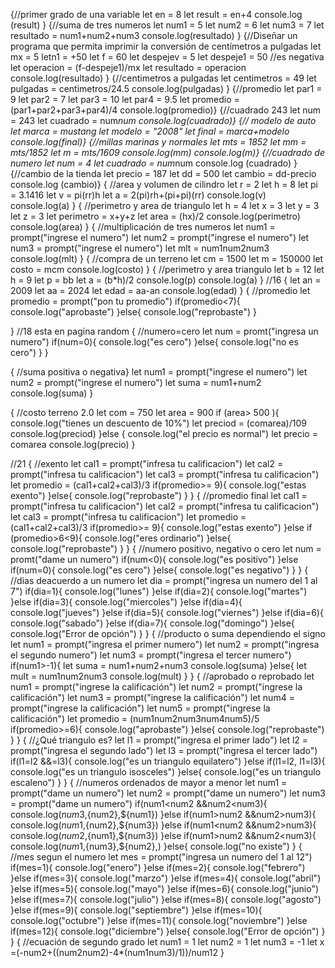 {//primer grado de una variable
let en = 8
let result = en+4
console.log (result) }
{//suma de tres numeros
let num1 = 5
let num2 = 6
let num3 = 7
let resultado = num1+num2+num3
console.log(resultado) }
{//Diseñar un programa que permita imprimir la conversión de
centímetros a pulgadas
let mx = 5
letn1 = +50
let f = 60 
let despejev = 5
let despeje1 = 50 //es negativa
let operacion = (f-despeje1)/mx
let resultado = operacion 
console.log(resultado)
}
{//centimetros a pulgadas
let centimetros = 49
let pulgadas = centimetros/24.5
console.log(pulgadas) }
{//promedio
let par1 = 9
let par2 = 7
let par3 = 10
let par4 = 9.5
let promedio = (par1+par2+par3+par4)/4
console.log(promedio)}
{//cuadrado 243
let num = 243
let cuadrado = num*num
console.log(cuadrado)}
{// modelo de auto
let marca = mustang
let modelo = "2008"
let final = marca+modelo
console.log(final)}
{//millas marinas y normales
let mts = 1852
let mm = mts/1852
let m = mts/1609
console.log(mm)
console.log(m)}
{//cuadrado de numero
let num = 4
let cuadrado = num*num
console.log (cuadrado)
}
{//cambio de la tienda
let precio = 187
let dd = 500
let cambio = dd-precio
console.log (cambio)}
 { //area y volumen de cilindro 
let r = 2 let h = 8 let pi = 3.1416 let v = pi(rr)h let a = 2(pi)rh+(pi+pi)(rr) console.log(v) console.log(a) }
{ //perimetro y area de triangulo 
  let h = 4 let x = 3 let y = 3 let z = 3 let perimetro = x+y+z let area = (hx)/2 console.log(perimetro) console.log(area) }
{ //multiplicación de tres numeros
  let num1 = prompt("ingrese el numero") let num2 = prompt("ingrese el numero") let num3 = prompt("ingrese el numero") let mlt = num1num2num3 console.log(mlt) }
 { //compra de un terreno 
let cm = 1500 let m = 150000 let costo = mcm console.log(costo) } 
 { //perimetro y area triangulo 
let b = 12 let h = 9 let p = bb let a = (b*h)/2 console.log(p) console.log(a) } 
//16 { let an = 2009 let aa = 2024 let edad = aa-an console.log(edad) }  { //promedio
let promedio = prompt("pon tu promedio") if(promedio<7){ console.log("aprobaste") }else{ console.log("reprobaste") }

} //18 esta en pagina random { //numero=cero let num = promt("ingresa un numero") if(num=0){ console.log("es cero") }else{ console.log("no es cero") } }

 { //suma positiva o negativa}
let num1 = prompt("ingrese el numero") let num2 = prompt("ingrese el numero") let suma = num1+num2 console.log(suma) }

{ //costo terreno 
  2.0 let com = 750 let area = 900 if (area> 500 ){ console.log("tienes un descuento de 10%") let preciod = (comarea)/109 console.log(preciod) }else { console.log("el precio es normal") let precio = comarea console.log(precio) }

//21 { //exento
  let cal1 = prompt("infresa tu calificacion") let cal2 = prompt("infresa tu calificacion") let cal3 = prompt("infresa tu calificacion") let promedio = (cal1+cal2+cal3)/3 if(promedio>= 9){ console.log("estas exento") }else{ console.log("reprobaste") } } 
{ //promedio final 
  let cal1 = prompt("infresa tu calificacion") let cal2 = prompt("infresa tu calificacion") let cal3 = prompt("infresa tu calificacion") let promedio = (cal1+cal2+cal3)/3 if(promedio>= 9){ console.log("estas exento") }else if (promedio>6<9){ console.log("eres ordinario") }else{ console.log("reprobaste") } }
{ //numero positivo, negativo o cero
  let num = promt("dame un numero") if(num<0){ console.log("es positivo") }else if(num=0){ console.log("es cero") }else{ console.log("es negativo") } } 
 { //dias deacuerdo a un numero
   let dia = prompt("ingresa un numero del 1 al 7") if(dia=1){ console.log("lunes") }else if(dia=2){ console.log("martes") }else if(dia=3){ console.log("miercoles") }else if(dia=4){ console.log("jueves") }else if(dia=5){ console.log("viernes") }else if(dia=6){ console.log("sabado") }else if(dia=7){ console.log("domingo") }else{ console.log("Error de opción") } }
 { //producto o suma dependiendo el signo
   let num1 = prompt("ingresa el primer numero") let num2 = prompt("ingresa el segundo numero") let num3 = prompt("ingresa el tercer numero") if(num1>-1){ let suma = num1+num2+num3 console.log(suma) }else{ let mult = num1num2num3 console.log(mult) } }
{ //aprobado o reprobado
  let num1 = prompt("ingrese la calificación") let num2 = prompt("ingrese la calificación") let num3 = prompt("ingrese la calificación") let num4 = prompt("ingrese la calificación") let num5 = prompt("ingrese la calificación") let promedio = (num1num2num3num4num5)/5 if(promedio>=6){ console.log("aprobaste") }else{ console.log("reprobaste") } }
 { //¿Qué triangulo es?
   let l1 = prompt("ingresa el primer lado") let l2 = prompt("ingresa el segundo lado") let l3 = prompt("ingresa el tercer lado") if(l1=l2 &&=l3){ console.log("es un triangulo equilatero") }else if(l1=l2, l1=l3){ console.log("es un triangulo isosceles") }else{ console.log("es un triangulo escaleno") } } 
{ //numeros ordenados de mayor a menor 
  let num1 = prompt("dame un numero") let num2 = prompt("dame un numero") let num3 = prompt("dame un numero") if(num1<num2 &&num2<num3){ console.log(${num3},${num2},${num1}) }else if(num1>num2 &&num2>num3){ console.log(${num1},${num2},${num3}) }else if(num1<num2 &&num2>num3){ console.log(${num2},${num1},${num3}) }else if(num1>num2 &&num2<num3){ console.log(${num1},${num3},${num2},) }else{ console.log("no existe") }  { //mes segun el numero
    let mes = prompt("ingresa un numero del 1 al 12") if(mes=1){ console.log("enero") }else if(mes=2){ console.log("febrero") }else if(mes=3){ console.log("marzo") }else if(mes=4){ console.log("abril") }else if(mes=5){ console.log("mayo") }else if(mes=6){ console.log("junio") }else if(mes=7){ console.log("julio") }else if(mes=8){ console.log("agosto") }else if(mes=9){ console.log("septiembre") }else if(mes=10){ console.log("octubre") }else if(mes=11){ console.log("noviembre") }else if(mes=12){ console.log("diciembre") }else{ console.log("Error de opción") } }
 { //ecuación de segundo grado
let num1 = 1 let num2 = 1 let num3 = -1 let x =(-num2+((num2num2)-4*(num1num3)/1))/num12 }
